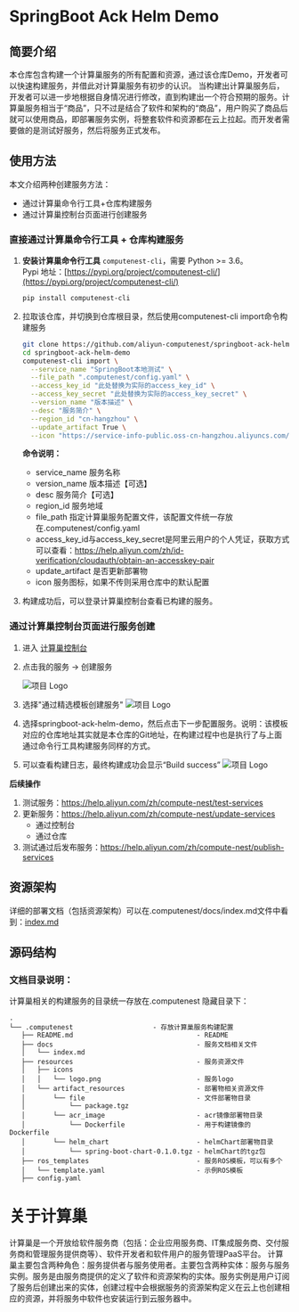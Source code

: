 # SpringBoot Ack Helm Demo

## 简要介绍
本仓库包含构建一个计算巢服务的所有配置和资源，通过该仓库Demo，开发者可以快速构建服务，并借此对计算巢服务有初步的认识。
当构建出计算巢服务后，开发者可以进一步地根据自身情况进行修改，直到构建出一个符合预期的服务。计算巢服务相当于“商品”，只不过是结合了软件和架构的“商品”，用户购买了商品后就可以使用商品，即部署服务实例，将整套软件和资源都在云上拉起。而开发者需要做的是测试好服务，然后将服务正式发布。

## 使用方法
本文介绍两种创建服务方法：
- 通过计算巢命令行工具+仓库构建服务
-  通过计算巢控制台页面进行创建服务
### 直接通过计算巢命令行工具 + 仓库构建服务

1. **安装计算巢命令行工具** `computenest-cli`，需要 Python >= 3.6。  
   Pypi 地址：[https://pypi.org/project/computenest-cli/](https://pypi.org/project/computenest-cli/)  
   ```bash
   pip install computenest-cli
2. 拉取该仓库，并切换到仓库根目录，然后使用computenest-cli import命令构建服务
    ```bash
    git clone https://github.com/aliyun-computenest/springboot-ack-helm-demo.git
    cd springboot-ack-helm-demo
    computenest-cli import \
      --service_name "SpringBoot本地测试" \
      --file_path ".computenest/config.yaml" \
      --access_key_id "此处替换为实际的access_key_id" \
      --access_key_secret "此处替换为实际的access_key_secret" \
      --version_name "版本描述" \
      --desc "服务简介" \
      --region_id "cn-hangzhou" \
      --update_artifact True \
      --icon "https://service-info-public.oss-cn-hangzhou.aliyuncs.com/1563457855438522/service-image/c683ef4f-6583-43ff-a2ff-f8e00be330dc.png"
    ```
   **命令说明：**
   - service_name 服务名称
   - version_name 版本描述【可选】 
   - desc 服务简介【可选】 
   - region_id 服务地域 
   - file_path 指定计算巢服务配置文件，该配置文件统一存放在.computenest/config.yaml
   - access_key_id与access_key_secret是阿里云用户的个人凭证，获取方式可以查看：https://help.aliyun.com/zh/id-verification/cloudauth/obtain-an-accesskey-pair
   - update_artifact 是否更新部署物
   - icon 服务图标，如果不传则采用仓库中的默认配置

3. 构建成功后，可以登录计算巢控制台查看已构建的服务。


### 通过计算巢控制台页面进行服务创建
1. 进入 [计算巢控制台](https://computenest.console.aliyun.com/service/cn-hangzhou)
2. 点击我的服务 -> 创建服务

    ![项目 Logo](images/img_1.png)
3. 选择"通过精选模板创建服务"
    ![项目 Logo](images/img_2.png)
4. 选择springboot-ack-helm-demo，然后点击下一步配置服务。说明：该模板对应的仓库地址其实就是本仓库的Git地址，在构建过程中也是执行了与上面通过命令行工具构建服务同样的方式。
5. 可以查看构建日志，最终构建成功会显示“Build success”
    ![项目 Logo](images/img_3.png)


**后续操作**
1. 测试服务：https://help.aliyun.com/zh/compute-nest/test-services
2. 更新服务：https://help.aliyun.com/zh/compute-nest/update-services
   - 通过控制台
   - 通过仓库
3. 测试通过后发布服务：https://help.aliyun.com/zh/compute-nest/publish-services

## 资源架构
详细的部署文档（包括资源架构）可以在.computenest/docs/index.md文件中看到：[index.md](https://github.com/aliyun-computenest/springboot-ack-helm-demo/blob/main/.computenest/docs/index.md)

## 源码结构
### 文档目录说明：
计算巢相关的构建服务的目录统一存放在.computenest 隐藏目录下：

```
.
└── .computenest                    - 存放计算巢服务构建配置
   ├── README.md                               - README
   ├── docs                                    - 服务文档相关文件
   │   └── index.md
   ├── resources                               - 服务资源文件
   │   ├── icons
   │   │   └── logo.png                        - 服务logo
   │   └── artifact_resources                  - 部署物相关资源文件
   │       └── file                            - 文件部署物目录
   │           └── package.tgz    
   │       └── acr_image                       - acr镜像部署物目录
   │           └── Dockerfile                  - 用于构建镜像的Dockerfile
   │       └── helm_chart                      - helmChart部署物目录
   │           └── spring-boot-chart-0.1.0.tgz - helmChart的tgz包
   ├── ros_templates                           - 服务ROS模板，可以有多个
   │   └── template.yaml                       - 示例ROS模板
   ├── config.yaml   
```

# 关于计算巢
计算巢是一个开放给软件服务商（包括：企业应用服务商、IT集成服务商、交付服务商和管理服务提供商等）、软件开发者和软件用户的服务管理PaaS平台。
计算巢主要包含两种角色：服务提供者与服务使用者。主要包含两种实体：服务与服务实例。服务是由服务商提供的定义了软件和资源架构的实体。服务实例是用户订阅了服务后创建出来的实体，创建过程中会根据服务的资源架构定义在云上也创建相应的资源，并将服务中软件也安装运行到云服务器中。